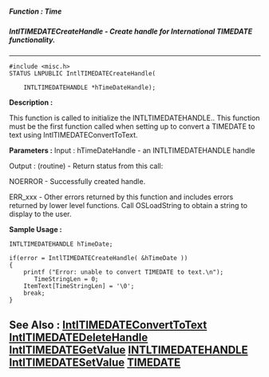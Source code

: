 ##### Function : Time
##### IntlTIMEDATECreateHandle - Create handle for International TIMEDATE functionality.
---
```
#include <misc.h>
STATUS LNPUBLIC IntlTIMEDATECreateHandle(

	INTLTIMEDATEHANDLE *hTimeDateHandle);
```
**Description :**

This function is called to initialize the INTLTIMEDATEHANDLE..  This function  
must be the first function called when setting up to convert a TIMEDATE to text 
using IntlTIMEDATEConvertToText.


**Parameters :**
Input :
hTimeDateHandle  -  an INTLTIMEDATEHANDLE handle

Output :
(routine)  -  Return status from this call: 

NOERROR - Successfully created handle.

ERR_xxx - Other errors returned by this function and includes errors returned by lower level functions. Call OSLoadString to obtain a string to display to the user.



**Sample Usage :**
```
INTLTIMEDATEHANDLE hTimeDate;

if(error = IntlTIMEDATECreateHandle( &hTimeDate ))
{
	printf ("Error: unable to convert TIMEDATE to text.\n");
       TimeStringLen = 0;
	ItemText[TimeStringLen] = '\0';
	break;
}
```
**See Also :**
[IntlTIMEDATEConvertToText](/reference/Func/IntlTIMEDATEConvertToText)
[IntlTIMEDATEDeleteHandle](/reference/Func/IntlTIMEDATEDeleteHandle)
[IntlTIMEDATEGetValue](/reference/Func/IntlTIMEDATEGetValue)
[INTLTIMEDATEHANDLE](/reference/Data/INTLTIMEDATEHANDLE)
[IntlTIMEDATESetValue](/reference/Func/IntlTIMEDATESetValue)
[TIMEDATE](/reference/Data/TIMEDATE)
---
